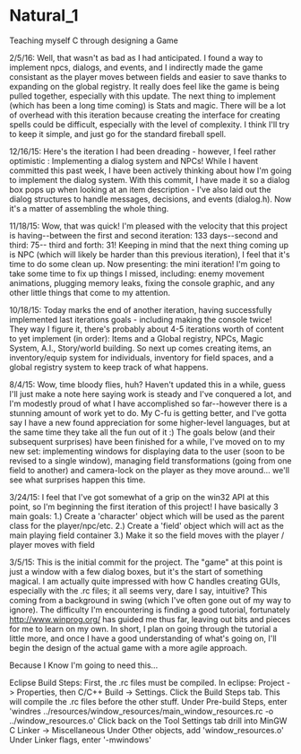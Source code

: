 # Natural_1
Teaching myself C through designing a Game

2/5/16: Well, that wasn't as bad as I had anticipated. I found a way to implement npcs, dialogs, and events, and I indirectly made the game consistant as the player moves between fields and easier to save thanks to expanding on the global registry. It really does feel like the game is being pulled together, especially with this update. The next thing to implement (which has been a long time coming) is Stats and magic. There will be a lot of overhead with this iteration because creating the interface for creating spells could be difficult, especially with the level of complexity. I think I'll try to keep it simple, and just go for the standard fireball spell.

12/16/15: Here's the iteration I had been dreading - however, I feel rather optimistic : Implementing a dialog system and NPCs! While I havent committed this past week, I have been actively thinking about how I'm going to implement the dialog system. With this commit, I have made it so a dialog box pops up when looking at an item description - I've also laid out the dialog structures to handle messages, decisions, and events (dialog.h). Now it's a matter of assembling the whole thing.

11/18/15: Wow, that was quick! I'm pleased with the velocity that this project is having--between the first and second iteration: 133 days--second and third: 75-- third and forth: 31! Keeping in mind that the next thing coming up is NPC (which will likely be harder than this previous iteration), I feel that it's time to do some clean up. Now presenting: the mini iteration! I'm going to take some time to fix up things I missed, including: enemy movement animations, plugging memory leaks, fixing the console graphic, and any other little things that come to my attention.

10/18/15: Today marks the end of another iteration, having successfully implemented last iterations goals - including making the console twice! They way I figure it, there's probably about 4-5 iterations worth of content to yet implement (in order): Items and a Global registry, NPCs, Magic System, A.I., Story/world building. So next up comes creating items, an inventory/equip  system for individuals, inventory for field spaces, and a global registry system to keep track of what happens.

8/4/15: Wow, time bloody flies, huh? Haven't updated this in a while, guess I'll just make a note here saying work is steady and I've conquered a lot, and I'm modestly proud of what I have accomplished so far--however there is a stunning amount of work yet to do. My C-fu is getting better, and I've gotta say I have a new found appreciation for some higher-level languages, but at the same time they take all the fun out of it :) The goals below (and their subsequent surprises) have been finished for a while, I've moved on to my new set: implementing windows for displaying data to the user (soon to be revised to a single window), managing field transformations (going from one field to another) and camera-lock on the player as they move around... we'll see what surprises happen this time.

3/24/15: I feel that I've got somewhat of a grip on the win32 API at this point, so I'm beginning the first iteration of this project! I have basically 3 main goals:
1.) Create a 'character' object which will be used as the parent class for the player/npc/etc.
2.) Create a 'field' object which will act as the main playing field container
3.) Make it so the field moves with the player / player moves with field

3/5/15: This is the initial commit for the project. The "game" at this point is just a window with a few dialog boxes, but it's the start of something magical. I am actually quite impressed with how C handles creating GUIs, especially with the .rc files; it all seems very, dare I say, intuitive? This coming from a background in swing (which I've often gone out of my way to ignore). The difficulty I'm encountering is finding a good tutorial, fortunately http://www.winprog.org/ has guided me thus far, leaving out bits and pieces for me to learn on my own. In short, I plan on going through the tutorial a little more, and once I have a good understanding of what's going on, I'll begin the design of the actual game with a more agile approach. 

Because I Know I'm going to need this...

Eclipse Build Steps:
First, the .rc files must be compiled. In eclipse:
Project -> Properties, then 
C/C++ Build -> Settings.
Click the Build Steps tab. This will compile the .rc files before the other stuff.
Under Pre-build Steps, enter 'windres ../resources/window_resources/main_window_resources.rc -o ../window_resources.o'
Click back on the Tool Settings tab
drill into MinGW C Linker -> Miscellaneous
Under Other objects, add 'window_resources.o'
Under Linker flags, enter '-mwindows'
